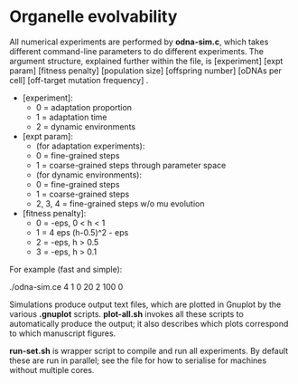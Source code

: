 Organelle evolvability
====

All numerical experiments are performed by **odna-sim.c**, which takes different command-line parameters to do different experiments. The argument structure, explained further within the file, is
[experiment] [expt param] [fitness penalty] [population size] [offspring number] [oDNAs per cell] [off-target mutation frequency] .

* [experiment]:
    * 0 = adaptation proportion
    * 1 = adaptation time
    * 2 = dynamic environments
* [expt param]:
    * (for adaptation experiments):
    * 0 = fine-grained steps
    * 1 = coarse-grained steps through parameter space
    * (for dynamic environments):
    * 0 = fine-grained steps
    * 1 = coarse-grained steps
    * 2, 3, 4 = fine-grained steps w/o mu evolution
* [fitness penalty]:
    * 0 = -eps, 0 < h < 1
    * 1 = 4 eps (h-0.5)^2 - eps
    * 2 = -eps, h > 0.5
    * 3 = -eps, h > 0.1

For example (fast and simple):

./odna-sim.ce 4 1 0 20 2 100 0

Simulations produce output text files, which are plotted in Gnuplot by the various **.gnuplot** scripts. **plot-all.sh** invokes all these scripts to automatically produce the output; it also describes which plots correspond to which manuscript figures.

**run-set.sh** is wrapper script to compile and run all experiments. By default these are run in parallel; see the file for how to serialise for machines without multiple cores.
